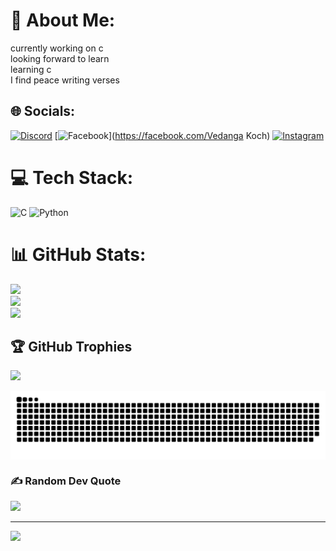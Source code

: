 # 💫 About Me:
currently working on c<br>looking forward to learn<br>learning c<br>I find peace writing verses


## 🌐 Socials:
[![Discord](https://img.shields.io/badge/Discord-%237289DA.svg?logo=discord&logoColor=white)](https://discord.gg/https://discord.gg/RX2NQUee) [![Facebook](https://img.shields.io/badge/Facebook-%231877F2.svg?logo=Facebook&logoColor=white)](https://facebook.com/Vedanga Koch) [![Instagram](https://img.shields.io/badge/Instagram-%23E4405F.svg?logo=Instagram&logoColor=white)](https://instagram.com/vdng_kch) 

# 💻 Tech Stack:
![C](https://img.shields.io/badge/c-%2300599C.svg?style=for-the-badge&logo=c&logoColor=white) ![Python](https://img.shields.io/badge/python-3670A0?style=for-the-badge&logo=python&logoColor=ffdd54)
# 📊 GitHub Stats:
![](https://github-readme-stats.vercel.app/api?username=vdngkch&theme=one_dark_pro&hide_border=false&include_all_commits=false&count_private=false)<br/>
![](https://github-readme-streak-stats.herokuapp.com/?user=vdngkch&theme=one_dark_pro&hide_border=false)<br/>
![](https://github-readme-stats.vercel.app/api/top-langs/?username=vdngkch&theme=one_dark_pro&hide_border=false&include_all_commits=false&count_private=false&layout=compact)

## 🏆 GitHub Trophies
![](https://github-profile-trophy.vercel.app/?username=ZLmaoooo&theme=radical&no-frame=false&no-bg=true&margin-w=4)

<img align="center" alt="Coding" width="900" src="https://raw.githubusercontent.com/Platane/snk/d6079847772696821d1339819f7518582eb1f9cc/github-contribution-grid-snake.svg">



### ✍️ Random Dev Quote
![](https://quotes-github-readme.vercel.app/api?type=horizontal&theme=radical)

---
[![](https://visitcount.itsvg.in/api?id=vdngkch&icon=0&color=0)](https://visitcount.itsvg.in)

<!-- Proudly created with GPRM ( https://gprm.itsvg.in ) -->
